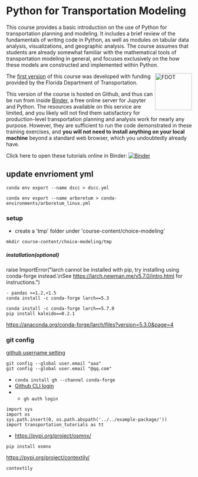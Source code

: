
# Python for Transportation Modeling

This course provides a basic introduction on the use of Python for
transportation planning and modeling.  It includes a brief review
of the fundamentals of writing code in Python, as well as modules
on tabular data analysis, visualizations, and geographic analysis.
The course assumes that students are already somewhat familiar with
the mathematical tools of transportation modeling in general, and
focuses exclusively on the how these models are constructed and
implemented within Python.

<img src="_static/fdot-logo.png" alt="FDOT" width="100px" align="right" >

The [first version](http://www.fsutmsonline.net/fdot-python/fdot-python-html/index.html) 
of this course was developed with funding provided by the Florida 
Department of Transportation.

This version of the course is hosted on Github, and thus can be run 
from inside [Binder](https://mybinder.org),
a free online server for Jupyter and Python.  The resources available
on this service are limited, and you likely will not find them satisfactory
for production-level transportation planning and analysis work for
nearly any purpose. However, they are sufficient to run the code demonstrated
in these training exercises, and **you will not need to install anything
on your local machine** beyond a standard web browser, which you 
undoubtedly already have.

Click here to open these tutorials online in Binder: [![Binder](https://mybinder.org/badge_logo.svg)](https://mybinder.org/v2/gh/jpn--/python-for-transportation-modeling.git/v1.0.1?filepath=course-content)

## update envrioment yml
```
conda env export --name dscc > dscc.yml

conda env export --name arboretum > conda-environments/arboretum_linux.yml
```

### setup
* create a 'tmp' folder under 'course-content/choice-modeling'
```
mkdir course-content/choice-modeling/tmp
```

##### installation(optional)
raise ImportError("larch cannot be installed with pip, try installing using conda-forge instead.\nSee https://larch.newman.me/v5.7.0/intro.html for instructions.")

```
- pandas >=1.2,<1.5
conda install -c conda-forge larch==5.3

conda install -c conda-forge larch==5.7.0
pip install kaleido==0.2.1
```

https://anaconda.org/conda-forge/larch/files?version=5.3.0&page=4

### git config
[github  username setting](https://docs.github.com/en/get-started/getting-started-with-git/setting-your-username-in-git?platform=linux)
```
git config --global user.email "aaa"
git config --global user.email "@qq.com"
```
* `conda install gh --channel conda-forge`
* [Github CLI login](https://docs.github.com/en/get-started/getting-started-with-git/caching-your-github-credentials-in-git#github-cli)
* * `gh auth login`

```
import sys
import os
sys.path.insert(0, os.path.abspath('../../example-package/'))
import transportation_tutorials as tt
```

* https://pypi.org/project/osmnx/
```
pip install osmnx
```

https://pypi.org/project/contextily/
```
contextily
```
